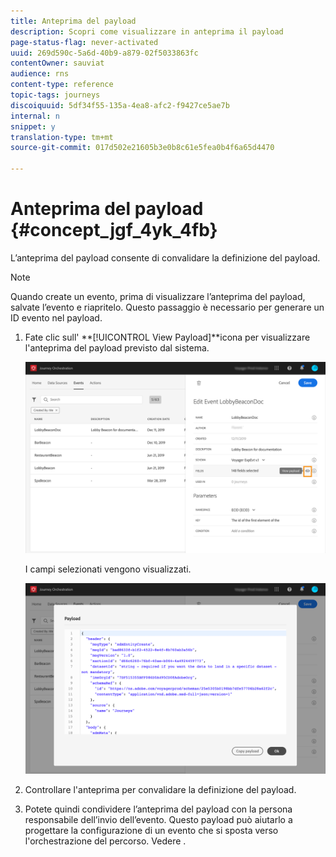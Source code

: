 ```yaml
---
title: Anteprima del payload
description: Scopri come visualizzare in anteprima il payload
page-status-flag: never-activated
uuid: 269d590c-5a6d-40b9-a879-02f5033863fc
contentOwner: sauviat
audience: rns
content-type: reference
topic-tags: journeys
discoiquuid: 5df34f55-135a-4ea8-afc2-f9427ce5ae7b
internal: n
snippet: y
translation-type: tm+mt
source-git-commit: 017d502e21605b3e0b8c61e5fea0b4f6a65d4470

---
```




# Anteprima del payload {#concept_jgf_4yk_4fb}

L’anteprima del payload consente di convalidare la definizione del payload.

>[!NOTE]
>
>Quando create un evento, prima di visualizzare l’anteprima del payload, salvate l’evento e riapritelo. Questo passaggio è necessario per generare un ID evento nel payload.

1. Fate clic sull&#39; **[!UICONTROL View Payload]**icona per visualizzare l&#39;anteprima del payload previsto dal sistema.

   ![](../assets/journey13.png)

   I campi selezionati vengono visualizzati.

   ![](../assets/journey14.png)

1. Controllare l&#39;anteprima per convalidare la definizione del payload.

1. Potete quindi condividere l’anteprima del payload con la persona responsabile dell’invio dell’evento. Questo payload può aiutarlo a progettare la configurazione di un evento che si sposta verso l&#39;orchestrazione del percorso. Vedere [](../event/additional-steps-to-send-events-to-journey-orchestration.md).
